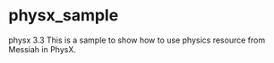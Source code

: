 # physx_sample
physx 3.3
This is a sample to show how to use physics resource from Messiah in PhysX.
